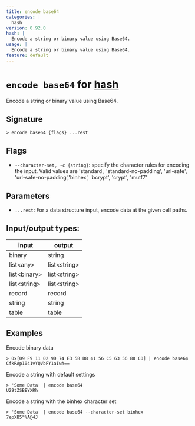 ```yaml
---
title: encode base64
categories: |
  hash
version: 0.92.0
hash: |
  Encode a string or binary value using Base64.
usage: |
  Encode a string or binary value using Base64.
feature: default
---
```

<!-- This file is automatically generated. Please edit the command in https://github.com/nushell/nushell instead. -->

# `encode base64` for [hash](/commands/categories/hash.md)

<div class='command-title'>Encode a string or binary value using Base64.</div>

## Signature

```> encode base64 {flags} ...rest```

## Flags

 -  `--character-set, -c {string}`: specify the character rules for encoding the input.
	Valid values are 'standard', 'standard-no-padding', 'url-safe', 'url-safe-no-padding','binhex', 'bcrypt', 'crypt', 'mutf7'

## Parameters

 -  `...rest`: For a data structure input, encode data at the given cell paths.


## Input/output types:

| input        | output       |
| ------------ | ------------ |
| binary       | string       |
| list\<any\>    | list\<string\> |
| list\<binary\> | list\<string\> |
| list\<string\> | list\<string\> |
| record       | record       |
| string       | string       |
| table        | table        |
## Examples

Encode binary data
```nu
> 0x[09 F9 11 02 9D 74 E3 5B D8 41 56 C5 63 56 88 C0] | encode base64
CfkRAp1041vYQVbFY1aIwA==
```

Encode a string with default settings
```nu
> 'Some Data' | encode base64
U29tZSBEYXRh
```

Encode a string with the binhex character set
```nu
> 'Some Data' | encode base64 --character-set binhex
7epXB5"%A@4J
```
